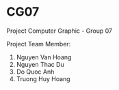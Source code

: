CG07
====

Project Computer Graphic - Group 07

Project Team Member:
1. Nguyen Van Hoang
2. Nguyen Thac Du
3. Do Quoc Anh
4. Truong Huy Hoang

